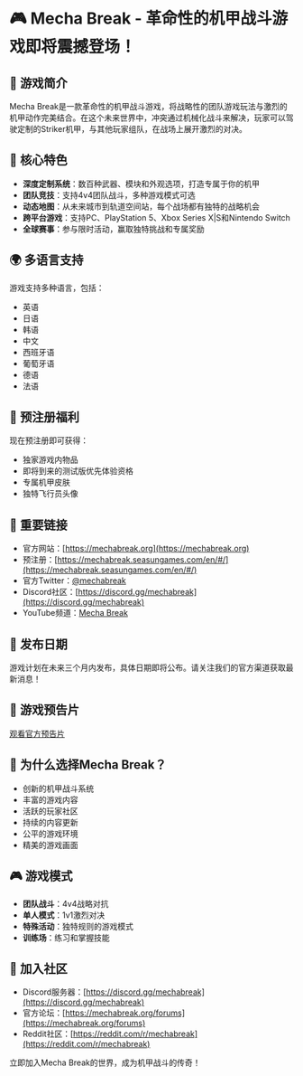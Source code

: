 # 🎮 Mecha Break - 革命性的机甲战斗游戏即将震撼登场！

## 🌟 游戏简介
Mecha Break是一款革命性的机甲战斗游戏，将战略性的团队游戏玩法与激烈的机甲动作完美结合。在这个未来世界中，冲突通过机械化战斗来解决，玩家可以驾驶定制的Striker机甲，与其他玩家组队，在战场上展开激烈的对决。

## 🎯 核心特色
- **深度定制系统**：数百种武器、模块和外观选项，打造专属于你的机甲
- **团队竞技**：支持4v4团队战斗，多种游戏模式可选
- **动态地图**：从未来城市到轨道空间站，每个战场都有独特的战略机会
- **跨平台游戏**：支持PC、PlayStation 5、Xbox Series X|S和Nintendo Switch
- **全球赛事**：参与限时活动，赢取独特挑战和专属奖励

## 🌍 多语言支持
游戏支持多种语言，包括：
- 英语
- 日语
- 韩语
- 中文
- 西班牙语
- 葡萄牙语
- 德语
- 法语

## 🎁 预注册福利
现在预注册即可获得：
- 独家游戏内物品
- 即将到来的测试版优先体验资格
- 专属机甲皮肤
- 独特飞行员头像

## 🔗 重要链接
- 官方网站：[https://mechabreak.org](https://mechabreak.org)
- 预注册：[https://mechabreak.seasungames.com/en/#/](https://mechabreak.seasungames.com/en/#/)
- 官方Twitter：[@mechabreak](https://twitter.com/mechabreak)
- Discord社区：[https://discord.gg/mechabreak](https://discord.gg/mechabreak)
- YouTube频道：[Mecha Break](https://www.youtube.com/mechabreak)

## 📅 发布日期
游戏计划在未来三个月内发布，具体日期即将公布。请关注我们的官方渠道获取最新消息！

## 🎥 游戏预告片
[观看官方预告片](https://www.youtube.com/embed/0WTR4p7U040)

## 💫 为什么选择Mecha Break？
- 创新的机甲战斗系统
- 丰富的游戏内容
- 活跃的玩家社区
- 持续的内容更新
- 公平的游戏环境
- 精美的游戏画面

## 🎮 游戏模式
- **团队战斗**：4v4战略对抗
- **单人模式**：1v1激烈对决
- **特殊活动**：独特规则的游戏模式
- **训练场**：练习和掌握技能

## 🤝 加入社区
- Discord服务器：[https://discord.gg/mechabreak](https://discord.gg/mechabreak)
- 官方论坛：[https://mechabreak.org/forums](https://mechabreak.org/forums)
- Reddit社区：[https://reddit.com/r/mechabreak](https://reddit.com/r/mechabreak)

立即加入Mecha Break的世界，成为机甲战斗的传奇！ 